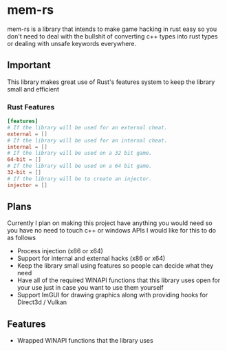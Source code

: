 # mem-rs
mem-rs is a library that intends to make game hacking in rust easy so you don't need to deal with the bullshit of converting c++ types into rust types or dealing with unsafe keywords everywhere.

## Important
This library makes great use of Rust's features system to keep the library small and efficient

### Rust Features
```toml
[features]
# If the library will be used for an external cheat.
external = []
# If the library will be used for an internal cheat.
internal = []
# If the library will be used on a 32 bit game.
64-bit = []
# If the library will be used on a 64 bit game.
32-bit = []
# If the library will be to create an injector.
injector = []
```


## Plans
Currently I plan on making this project have anything you would need so you have no need to touch c++ or windows APIs
I would like for this to do as follows
* Process injection (x86 or x64)
* Support for internal and external hacks (x86 or x64)
* Keep the library small using features so people can decide what they need
* Have all of the required WINAPI functions that this library uses open for your use just in case you want to use them yourself
* Support ImGUI for drawing graphics along with providing hooks for Direct3d / Vulkan

## Features
* Wrapped WINAPI functions that the library uses